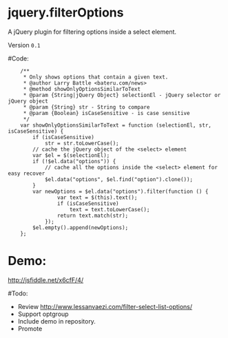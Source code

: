 jquery.filterOptions
====================

A jQuery plugin for filtering options inside a select element.

Version `0.1`

#Code:

		/**
		 * Only shows options that contain a given text.
		 * @author Larry Battle <bateru.com/news>
		 * @method showOnlyOptionsSimilarToText
		 * @param {String|jQuery Object} selectionEl - jQuery selector or jQuery object
		 * @param {String} str - String to compare
		 * @param {Boolean} isCaseSensitive - is case sensitive
		 */
		var showOnlyOptionsSimilarToText = function (selectionEl, str, isCaseSensitive) {
			if (isCaseSensitive)
				str = str.toLowerCase();
			// cache the jQuery object of the <select> element
			var $el = $(selectionEl);
			if (!$el.data("options")) {
				// cache all the options inside the <select> element for easy recover
				$el.data("options", $el.find("option").clone());
			}
			var newOptions = $el.data("options").filter(function () {
					var text = $(this).text();
					if (isCaseSensitive)
						text = text.toLowerCase();
					return text.match(str);
				});
			$el.empty().append(newOptions);
		};

# Demo:
http://jsfiddle.net/x6cfF/4/

#Todo:
- Review http://www.lessanvaezi.com/filter-select-list-options/
- Support optgroup 
- Include demo in repository.
- Promote
